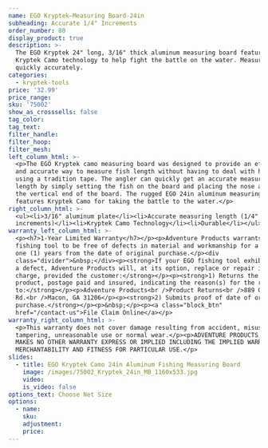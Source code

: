```yaml
---
name: EGO Kryptek—Measuring Board-24in
subheading: Accurate 1/4" Increments
order_number: 80
display_product: true
description: >-
  The EGO Kryptek 24" long, 3/16" thick aluminum measuring board features
  Kryptek Camo technology to help fight the battle on the water. Measures fish
  quickly accurately.
categories:
  - kryptek-tools
price: '32.99'
price_range:
sku: '75002'
show_as_crosssells: false
tag_color:
tag_text:
filter_handle:
filter_hoop:
filter_mesh:
left_column_html: >-
  <p>The EGO Kryptek camo measuring board was designed to provide an efficient
  and accurate way to measure fish length without having to deal with hassles of
  using a tradition tape. The angler can quickly get an accurate measuring
  length by simply setting the fish on the board and placing the nose against
  the vertical end of the board. The rugged EGO 24in aluminum measuring board
  features Kryptek Camo for taking the battle to the water.</p>
right_column_html: >-
  <ul><li>3/16" aluminum plate</li><li>Accurate measuring length (1/4"
  increments)</li><li>Kryptek Camo Technology</li><li>Durable</li></ul>
warranty_left_column_html: >-
  <p><h7>1-Year Limited Warranty</h7></p><p>Adventure Products warrants your EGO
  fishing tool to be free of defects in material and workmanship for a period of
  one (1) years from the date of original purchase.</p><div
  class="divider">&nbsp;</div><p><strong>If your EGO fishing tool exhibits such
  a defect, Adventure Products will, at its option, replace or repair it without
  charge, provided the customer:</strong></p><p><strong>1) Returns the defective
  product, postage paid and insured, indicating the reason(s) for the return
  to:</strong></p><p>Adventure Products<br />Product Returns<br />889 Guy Paine
  Rd.<br />Macon, GA 31206</p><p><strong>2) Submits proof of date of original
  purchase.</strong></p><p>&nbsp;</p><p><a class="block_btn"
  href="/contact-us">File Claim Online</a></p>
warranty_right_column_html: >-
  <p>This warranty does not cover damage resulting from accident, misuse, abuse,
  tampering, unreasonable use or normal wear.</p><p>ADVENTURE PRODUCTS, INC.
  MAKES NO OTHER WARRANTY EXPRESS OR IMPLIED INCLUDING THE IMPLIED WARRANTIES OF
  MERCHANTABILITY AND FITNESS FOR PARTICULAR USE.</p>
slides:
  - title: EGO Kryptek Camo 24in Aluminum Fishing Measuring Board
    image: /images/75002_Kryptek_24in_MB_1160x533.jpg
    video:
    is_video: false
options_text: Choose Net Size
options:
  - name:
    sku:
    adjustment:
    price:
---
```

